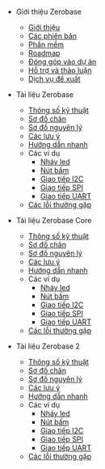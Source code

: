 - Giới thiệu Zerobase
  - [Giới thiệu](vi/introduction/introduction.md)
  - [Các phiên bản](vi/introduction/version.md)
  - [Phần mềm](vi/introduction/software.md)
  - [Roadmap](vi/introduction/roadmap.md)
  - [Đóng góp vào dự án](vi/introduction/contribution.md)
  - [Hỗ trợ và thảo luận](vi/introduction/support.md)
  - [Dịch vụ đề xuất](vi/introduction/service.md)

- Tài liệu Zerobase
  - [Thông số kỹ thuật](vi/zerobase/specs.md)
  - [Sơ đồ chân](vi/zerobase/pinout.md)
  - [Sơ đồ nguyên lý](vi/zerobase/schematic.md)
  - [Các lưu ý](vi/zerobase/notes.md)
  - [Hướng dẫn nhanh](vi/zerobase/quickstart.md)
  - Các ví dụ
    - [Nháy led](vi/zerobase/examples/blink.md)
    - [Nút bấm](vi/zerobase/examples/button.md)
    - [Giao tiếp I2C](vi/zerobase/examples/i2c.md)
    - [Giao tiếp SPI](vi/zerobase/examples/spi.md)
    - [Giao tiếp UART](vi/zerobase/examples/uart.md)
  - [Các lỗi thường gặp](vi/zerobase/examples/troubleshooting.md)

- Tài liệu Zerobase Core
  - [Thông số kỹ thuật](vi/zerobase-core/specs.md)
  - [Sơ đồ chân](vi/zerobase-core/pinout.md)
  - [Sơ đồ nguyên lý](vi/zerobase-core/schematic.md)
  - [Các lưu ý](vi/zerobase-core/notes.md)
  - [Hướng dẫn nhanh](vi/zerobase-core/quickstart.md)
  - Các ví dụ
    - [Nháy led](vi/zerobase-core/examples/blink.md)
    - [Nút bấm](vi/zerobase-core/examples/button.md)
    - [Giao tiếp I2C](vi/zerobase-core/examples/i2c.md)
    - [Giao tiếp SPI](vi/zerobase-core/examples/spi.md)
    - [Giao tiếp UART](vi/zerobase-core/examples/uart.md)
  - [Các lỗi thường gặp](vi/zerobase-core/examples/troubleshooting.md)

- Tài liệu Zerobase 2
  - [Thông số kỹ thuật](vi/zerobase-2/specs.md)
  - [Sơ đồ chân](vi/zerobase-2/pinout.md)
  - [Sơ đồ nguyên lý](vi/zerobase-2/schematic.md)
  - [Các lưu ý](vi/zerobase-2/notes.md)
  - [Hướng dẫn nhanh](vi/zerobase-2/quickstart.md)
  - Các ví dụ
    - [Nháy led](vi/zerobase-2/examples/blink.md)
    - [Nút bấm](vi/zerobase-2/examples/button.md)
    - [Giao tiếp I2C](vi/zerobase-2/examples/i2c.md)
    - [Giao tiếp SPI](vi/zerobase-2/examples/spi.md)
    - [Giao tiếp UART](vi/zerobase-2/examples/uart.md)
  - [Các lỗi thường gặp](vi/zerobase-2/examples/troubleshooting.md)
